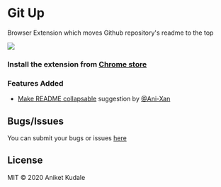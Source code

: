 # Git Up
Browser Extension which moves Github repository's readme to the top

![](https://lh3.googleusercontent.com/5QT46K6Q_DHRGNtk2fNT5QRN9CS0cLR57jcdqvq63HVK86w7UJMOhUgkXBCxSMwsqud1ZfSA=w640-h400-e365-rj-sc0x00ffffff)

### Install the extension from [Chrome store][chrome-store]

### Features Added
- [Make README collapsable](https://github.com/aniketkudale/Git-Up/issues/1) suggestion by [@Ani-Xan](https://github.com/Ani-Xan)

## Bugs/Issues
You can submit your bugs or issues [here][github-issues]

## License
MIT © 2020 Aniket Kudale

 [chrome-store]: https://chrome.google.com/webstore/detail/git-up/ippcncckpdiaahmmolbilefbldgibmff
 [github-issues]: https://github.com/aniketkudale/Git-Up/issues
